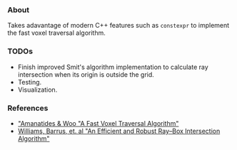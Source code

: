 ### About
Takes adavantage of modern C++ features such as ```constexpr``` to implement the fast voxel traversal algorithm.

### TODOs
- Finish improved Smit's algorithm implementation to calculate ray intersection when its origin is outside the grid.
- Testing.
- Visualization.


### References
- ["Amanatides & Woo "A Fast Voxel Traversal Algorithm"](http://citeseerx.ist.psu.edu/viewdoc/download?doi=10.1.1.42.3443&rep=rep1&type=pdf)
- [Williams, Barrus, et. al "An Efficient and Robust Ray–Box Intersection Algorithm"](http://www.cs.utah.edu/~awilliam/box/box.pdf)
